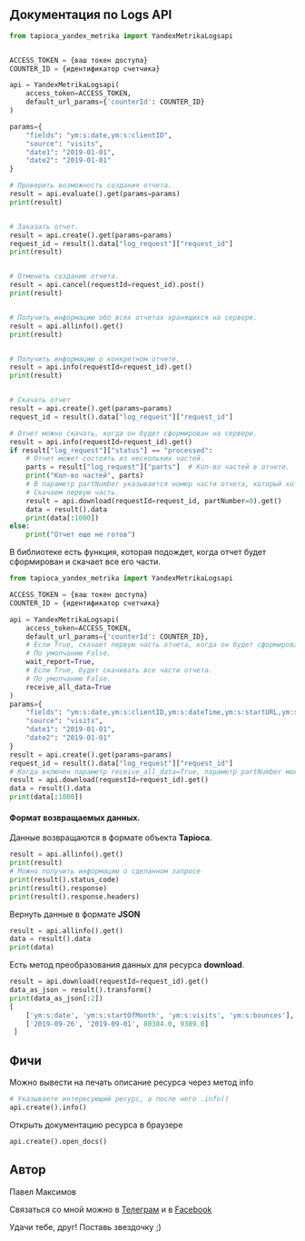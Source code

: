 ## Документация по Logs API
```python
from tapioca_yandex_metrika import YandexMetrikaLogsapi


ACCESS_TOKEN = {ваш токен доступа}
COUNTER_ID = {идентификатор счетчика}

api = YandexMetrikaLogsapi(
    access_token=ACCESS_TOKEN,
    default_url_params={'counterId': COUNTER_ID}
)

params={
    "fields": "ym:s:date,ym:s:clientID",
    "source": "visits",
    "date1": "2019-01-01",
    "date2": "2019-01-01"
}

# Проверить возможность создания отчета.
result = api.evaluate().get(params=params)
print(result)


# Заказать отчет.
result = api.create().get(params=params)
request_id = result().data["log_request"]["request_id"]
print(result)


# Отменить создание отчета.
result = api.cancel(requestId=request_id).post()
print(result)


# Получить информацию обо всех отчетах хранящихся на сервере.
result = api.allinfo().get()
print(result)


# Получить информацию о конкретном отчете.
result = api.info(requestId=request_id).get()
print(result)


# Скачать отчет
result = api.create().get(params=params)
request_id = result().data["log_request"]["request_id"]

# Отчет можно скачать, когда он будет сформирован на сервере.
result = api.info(requestId=request_id).get()
if result["log_request"]["status"] == "processed":
    # Отчет может состоять из нескольких частей.
    parts = result["log_request"]["parts"]  # Кол-во частей в отчете.
    print("Кол-во частей", parts)
    # В параметр partNumber указывается номер части отчета, который хотите скачать. 
    # Скачаем первую часть.
    result = api.download(requestId=request_id, partNumber=0).get()
    data = result().data
    print(data[:1000])
else:
    print("Отчет еще не готов")
```

В библиотеке есть функция, которая
подождет, когда отчет будет сформирован и скачает все его части.
```python
from tapioca_yandex_metrika import YandexMetrikaLogsapi

ACCESS_TOKEN = {ваш токен доступа}
COUNTER_ID = {идентификатор счетчика}

api = YandexMetrikaLogsapi(
    access_token=ACCESS_TOKEN,
    default_url_params={'counterId': COUNTER_ID},
    # Если True, скачает первую часть отчета, когда он будет сформирован. 
    # По умолчанию False.
    wait_report=True,  
    # Если True, будет скачивать все части отчета.
    # По умолчанию False.
    receive_all_data=True  
)
params={
    "fields": "ym:s:date,ym:s:clientID,ym:s:dateTime,ym:s:startURL,ym:s:endURL",
    "source": "visits",
    "date1": "2019-01-01",
    "date2": "2019-01-01"
}
result = api.create().get(params=params)
request_id = result().data["log_request"]["request_id"]
# Когда включен параметр receive_all_data=True, параметр partNumber можно не указывать.
result = api.download(requestId=request_id).get()
data = result().data
print(data[:1000])
``` 

#### Формат возвращаемых данных.
Данные возвращаются в формате объекта **Tapioca**.

```python
result = api.allinfo().get()
print(result)
# Можно получить информацию о сделанном запросе
print(result().status_code)
print(result().response)
print(result().response.headers)
``` 

Вернуть данные в формате **JSON**
```python
result = api.allinfo().get()
data = result().data
print(data)
```

Есть метод преобразования данных для ресурса **download**.
```python
result = api.download(requestId=request_id).get()
data_as_json = result().transform()
print(data_as_json[:2])
[
    ['ym:s:date', 'ym:s:startOfMonth', 'ym:s:visits', 'ym:s:bounces'],
    ['2019-09-26', '2019-09-01', 80384.0, 9389.0]
 ]
``` 

## Фичи

Можно вывести на печать описание ресурса через метод info
```python
# Указываете интересующий ресурс, а после него .info()
api.create().info()
```

Открыть документацию ресурса в браузере
```python
api.create().open_docs()
```

## Автор
Павел Максимов

Связаться со мной можно в 
[Телеграм](https://t.me/pavel_maksimow) 
и в 
[Facebook](https://www.facebook.com/pavel.maksimow)

Удачи тебе, друг! Поставь звездочку ;)
